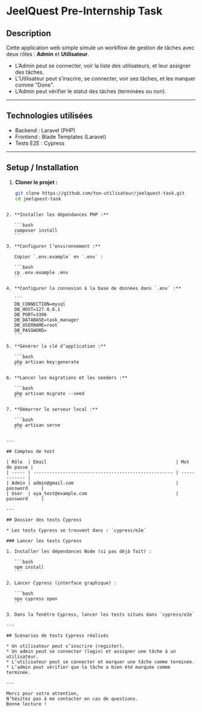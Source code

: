 
# JeelQuest Pre-Internship Task

## Description

Cette application web simple simule un workflow de gestion de tâches avec deux rôles : **Admin** et **Utilisateur**.

- L’Admin peut se connecter, voir la liste des utilisateurs, et leur assigner des tâches.
- L’Utilisateur peut s’inscrire, se connecter, voir ses tâches, et les marquer comme "Done".
- L’Admin peut vérifier le statut des tâches (terminées ou non).

---

## Technologies utilisées

- Backend : Laravel (PHP)
- Frontend : Blade Templates (Laravel)
- Tests E2E : Cypress

---

## Setup / Installation

1. **Cloner le projet :**

   ```bash
   git clone https://github.com/ton-utilisateur/jeelquest-task.git
   cd jeelquest-task
````

2. **Installer les dépendances PHP :**

   ```bash
   composer install
   ```

3. **Configurer l’environnement :**

   Copier `.env.example` en `.env` :

   ```bash
   cp .env.example .env
   ```

4. **Configurer la connexion à la base de données dans `.env` :**

   ```
   DB_CONNECTION=mysql
   DB_HOST=127.0.0.1
   DB_PORT=3306
   DB_DATABASE=task_manager
   DB_USERNAME=root
   DB_PASSWORD=
   ```

5. **Générer la clé d’application :**

   ```bash
   php artisan key:generate
   ```

6. **Lancer les migrations et les seeders :**

   ```bash
   php artisan migrate --seed
   ```

7. **Démarrer le serveur local :**

   ```bash
   php artisan serve
   ```

---

## Comptes de test

| Rôle  | Email                                                | Mot de passe |
| ----- | ---------------------------------------------------- | ------------ |
| Admin | admin@gmail.com                                      | password     |
| User  | aya_test@example.com                                 | password     |

---

## Dossier des tests Cypress

* Les tests Cypress se trouvent dans : `cypress/e2e`

### Lancer les tests Cypress

1. Installer les dépendances Node (si pas déjà fait) :

   ```bash
   npm install
   ```

2. Lancer Cypress (interface graphique) :

   ```bash
   npx cypress open
   ```

3. Dans la fenêtre Cypress, lancer les tests situés dans `cypress/e2e`

---

## Scénarios de tests Cypress réalisés

* Un utilisateur peut s’inscrire (register).
* Un admin peut se connecter (login) et assigner une tâche à un utilisateur.
* L’utilisateur peut se connecter et marquer une tâche comme terminée.
* L’admin peut vérifier que la tâche a bien été marquée comme terminée.

---

Merci pour votre attention,
N’hésitez pas à me contacter en cas de questions.
Bonne lecture !


